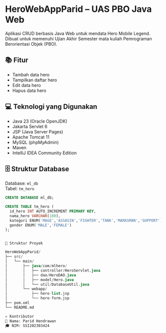 # HeroWebAppParid – UAS PBO Java Web

Aplikasi CRUD berbasis Java Web untuk mendata Hero Mobile Legend. Dibuat untuk memenuhi Ujian Akhir Semester mata kuliah Pemrograman Berorientasi Objek (PBO).

## 📚 Fitur

- Tambah data hero
- Tampilkan daftar hero
- Edit data hero
- Hapus data hero

## 💻 Teknologi yang Digunakan

- Java 23 (Oracle OpenJDK)
- Jakarta Servlet 6
- JSP (Java Server Pages)
- Apache Tomcat 11
- MySQL (phpMyAdmin)
- Maven
- IntelliJ IDEA Community Edition

## 🗄️ Struktur Database

Database: `ml_db`  
Tabel: `tm_hero`

```sql
CREATE DATABASE ml_db;

CREATE TABLE tm_hero (
  id_hero INT AUTO_INCREMENT PRIMARY KEY,
  nama_hero VARCHAR(100),
  kategori ENUM('MAGE','ASSASIN','FIGHTER','TANK','MARKSMAN','SUPPORT'),
  gender ENUM('MALE','FEMALE')
);


📁 Struktur Proyek

HeroWebAppParid/
├── src/
│   └── main/
│       ├── java/com/mlhero/
│       │   ├── controller/HeroServlet.java
│       │   ├── dao/HeroDAO.java
│       │   ├── model/Hero.java
│       │   └── util/DatabaseUtil.java
│       └── webapp/
│           ├── hero-list.jsp
│           └── hero-form.jsp
├── pom.xml
└── README.md

✍️ Kontributor
👤 Nama: Parid Hendrawan
🎓 NIM: SSI202303424
